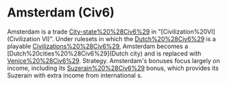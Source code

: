 # Amsterdam (Civ6)

Amsterdam is a trade [City-state%20%28Civ6%29](city-state) in "[Civilization%20VI](Civilization VI)".
Under rulesets in which the [Dutch%20%28Civ6%29](Netherlands) is a playable [Civilizations%20%28Civ6%29](civilization), Amsterdam becomes a [Dutch%20cities%20%28Civ6%29](Dutch city) and is replaced with [Venice%20%28Civ6%29](Venice).
Strategy.
Amsterdam's bonuses focus largely on income, including its [Suzerain%20%28Civ6%29](Suzerain) bonus, which provides its Suzerain with extra income from international s.